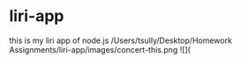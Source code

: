 # liri-app
this is my liri app of node.js
/Users/tsully/Desktop/Homework Assignments/liri-app/images/concert-this.png
![](

